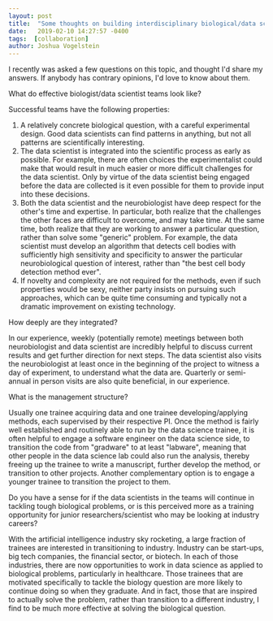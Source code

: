 ```yaml
---
layout: post
title:  "Some thoughts on building interdisciplinary biological/data science teams"
date:   2019-02-10 14:27:57 -0400
tags:  [collaboration]
author: Joshua Vogelstein
---
```


I recently was asked a few questions on this topic, and thought I'd share my answers.  If anybody has contrary opinions, I'd love to know about them.

What do effective biologist/data scientist teams look like?

Successful teams have the following properties:

1. A relatively concrete biological question, with a careful experimental design.  Good data scientists can find patterns in anything, but not all patterns are scientifically interesting.  
2. The data scientist is integrated into the scientific process as early as possible.  For example, there are often choices the experimentalist could make that would result in much easier or more difficult challenges for the data scientist. Only by virtue of the data scientist being engaged before the data are collected is it even possible for them to provide input into these decisions.  
3. Both the data scientist and the neurobiologist have deep respect for the other's time and expertise. In particular, both realize that the challenges the other faces are difficult to overcome, and may take time.  At the same time, both realize that they are working to answer a particular question, rather than solve some "generic" problem.  For example, the data scientist must develop an algorithm that detects cell bodies with sufficiently high sensitivity and specificity to answer the particular neurobiological question of interest, rather than "the best cell body detection method ever".  
4. If novelty and complexity are not required for the methods, even if such properties would be sexy, neither party insists on pursuing such approaches, which can be quite time consuming and typically not a dramatic improvement on existing technology. 

 
How deeply are they integrated?
 
In our experience, weekly (potentially remote) meetings between both neurobiologist and data scientist are incredibly helpful to discuss current results and get further direction for next steps.  The data scientist also visits the neurobiologist at least once in the beginning of the project to witness a day of experiment, to understand what the data are.  Quarterly or semi-annual in person visits are also quite beneficial, in our experience. 

What is the management structure?

Usually one trainee acquiring data and one trainee developing/applying methods, each supervised by their respective PI.  Once the method is fairly well established and routinely able to run by the data science trainee, it is often helpful to engage a software engineer on the data science side, to transition the code from "gradware" to at least "labware", meaning that other people in the data science lab could also run the analysis, thereby freeing up the trainee to write a manuscript, further develop the method, or transition to other projects.  Another complementary option is to engage a younger trainee to transition the project to them.  

 
Do you have a sense for if the data scientists in the teams will continue in tackling tough biological problems, or is this perceived more as a training opportunity for junior researchers/scientist who may be looking at industry careers?

With the artificial intelligence industry sky rocketing, a large fraction of trainees are interested in transitioning to industry.  Industry can be start-ups, big tech companies, the financial sector, or biotech. In each of those industries, there are now opportunities to work in data science as applied to biological problems, particularly in healthcare.  Those trainees that are motivated specifically to tackle the biology question are more likely to continue doing so when they graduate.  And in fact, those that are inspired to actually solve the problem, rather than transition to a different industry, I find to be much more effective at solving the biological question.   


